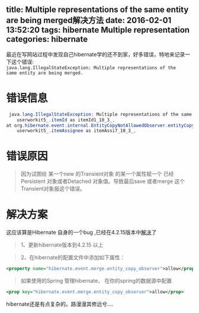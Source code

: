 title: Multiple representations of the same entity are being merged解决方法
date: 2016-02-01 13:52:20
tags: 
 hibernate
 Multiple representation 
categories: 
 hibernate
---

最近在写网站过程中发现自己hibernate学的还不到家，好多错误，特地来记录一下这个错误:  
<code>java.lang.IllegalStateException: Multiple representations of the same entity are being merged.</code>

# 错误信息
```java 
 java.lang.IllegalStateException: Multiple representations of the same entity [com.sysu.workflow.entity.FormEntity#5] are being merged. Detached: [com.sysu.workflow.entity.FormEntity@79bc3f5b]; Detached: [com.sysu.workflow.entity.FormEntity@7e5533c0]
    userworkit5_.itemId as itemId1_10_3_,
at org.hibernate.event.internal.EntityCopyNotAllowedObserver.entityCopyDetected(EntityCopyNotAllowedObserver.java:51)
    userworkit5_.itemAssignee as itemAssi7_10_3_,
```
<!--more-->

#  错误原因
>因为试图给 某一个new 的Transient对象 的某一个属性赋一个 已经Persistent 对象或者Detached 对象值。导致最后save 或者merge 这个Transient对象报这个错误。



# 解决方案
这应该算是Hibernate 自身的一个bug ,已经在4.2.15版本中[解决](https://hibernate.atlassian.net/browse/HHH-9261)了
> 1、更新hibernate版本到4.2.15 以上

> 2、在hibernate的配置文件中添加如下属性：
```xml 
<property name="hibernate.event.merge.entity_copy_observer">allow</property>
```
> 如果使用的Spring 管理hibernate， 在你的spring的数据源中配置
```xml 
<prop key="hibernate.event.merge.entity_copy_observer">allow</prop>
```

hibernate还是有点复杂的。路漫漫其修远兮....




